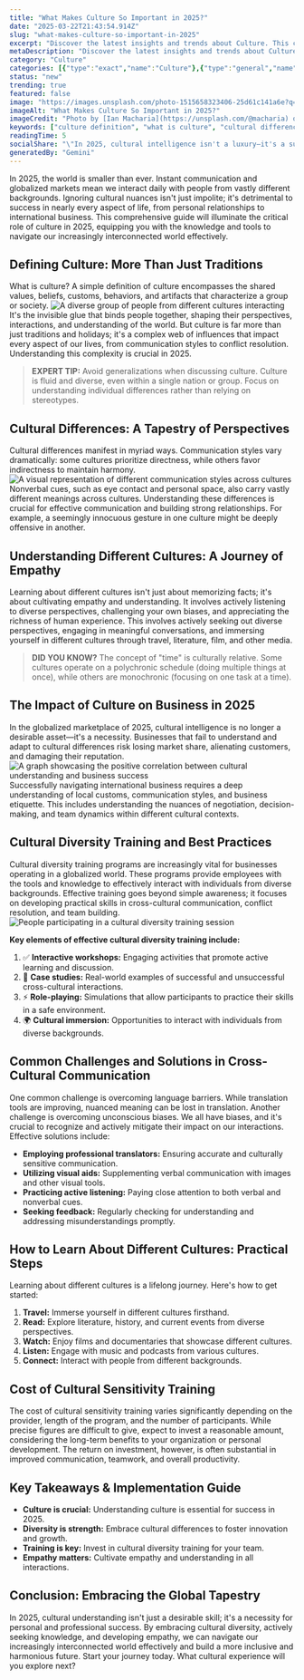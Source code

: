 ```yaml
---
title: "What Makes Culture So Important in 2025?"
date: "2025-03-22T21:43:54.914Z"
slug: "what-makes-culture-so-important-in-2025"
excerpt: "Discover the latest insights and trends about Culture. This comprehensive guide covers everything you need to know about Culture in 2025."
metaDescription: "Discover the latest insights and trends about Culture. This comprehensive guide covers everything you need to know about Culture in 2025."
category: "Culture"
categories: [{"type":"exact","name":"Culture"},{"type":"general","name":"Social Sciences"},{"type":"medium","name":"Anthropology"},{"type":"specific","name":"Cultural Studies"},{"type":"niche","name":"Ritual Analysis"}]
status: "new"
trending: true
featured: false
image: "https://images.unsplash.com/photo-1515658323406-25d61c141a6e?q=85&w=1200&fit=max&fm=webp&auto=compress"
imageAlt: "What Makes Culture So Important in 2025?"
imageCredit: "Photo by [Ian Macharia](https://unsplash.com/@macharia) on Unsplash"
keywords: ["culture definition", "what is culture", "cultural differences", "understanding different cultures", "impact of culture on business", "cultural diversity training", "best practices in cross cultural communication", "how to learn about different cultures", "cultural sensitivity training cost", "global culture and business"]
readingTime: 5
socialShare: "\"In 2025, cultural intelligence isn't a luxury—it's a survival skill.  Ignoring cultural nuances isn't just impolite; it's bad for business and bad for humanity.\""
generatedBy: "Gemini"
---
```




In 2025, the world is smaller than ever.  Instant communication and globalized markets mean we interact daily with people from vastly different backgrounds.  Ignoring cultural nuances isn't just impolite; it's detrimental to success in nearly every aspect of life, from personal relationships to international business. This comprehensive guide will illuminate the critical role of culture in 2025, equipping you with the knowledge and tools to navigate our increasingly interconnected world effectively.

## Defining Culture: More Than Just Traditions

What is culture?  A simple definition of culture encompasses the shared values, beliefs, customs, behaviors, and artifacts that characterize a group or society.  ![A diverse group of people from different cultures interacting](https://images.unsplash.com/photo-1543906965-f9520aa2ed8a?q=85&w=1200&fit=max&fm=webp&auto=compress)  It's the invisible glue that binds people together, shaping their perspectives, interactions, and understanding of the world.  But culture is far more than just traditions and holidays; it's a complex web of influences that impact every aspect of our lives, from communication styles to conflict resolution.  Understanding this complexity is crucial in 2025.

> **EXPERT TIP:**  Avoid generalizations when discussing culture.  Culture is fluid and diverse, even within a single nation or group.  Focus on understanding individual differences rather than relying on stereotypes.

## Cultural Differences: A Tapestry of Perspectives

Cultural differences manifest in myriad ways.  Communication styles vary dramatically: some cultures prioritize directness, while others favor indirectness to maintain harmony.  ![A visual representation of different communication styles across cultures](https://images.unsplash.com/photo-1533551268962-824e232f7ee1?q=85&w=1200&fit=max&fm=webp&auto=compress) Nonverbal cues, such as eye contact and personal space, also carry vastly different meanings across cultures.  Understanding these differences is crucial for effective communication and building strong relationships.  For example, a seemingly innocuous gesture in one culture might be deeply offensive in another.

## Understanding Different Cultures: A Journey of Empathy

Learning about different cultures isn't just about memorizing facts; it's about cultivating empathy and understanding.  It involves actively listening to diverse perspectives, challenging your own biases, and appreciating the richness of human experience.  This involves actively seeking out diverse perspectives, engaging in meaningful conversations, and immersing yourself in different cultures through travel, literature, film, and other media.

> **DID YOU KNOW?**  The concept of "time" is culturally relative.  Some cultures operate on a polychronic schedule (doing multiple things at once), while others are monochronic (focusing on one task at a time).

## The Impact of Culture on Business in 2025

In the globalized marketplace of 2025, cultural intelligence is no longer a desirable asset—it's a necessity.  Businesses that fail to understand and adapt to cultural differences risk losing market share, alienating customers, and damaging their reputation.  ![A graph showcasing the positive correlation between cultural understanding and business success](https://images.unsplash.com/photo-1515658323406-25d61c141a6e?q=85&w=1200&fit=max&fm=webp&auto=compress)  Successfully navigating international business requires a deep understanding of local customs, communication styles, and business etiquette.  This includes understanding the nuances of negotiation, decision-making, and team dynamics within different cultural contexts.

## Cultural Diversity Training and Best Practices

Cultural diversity training programs are increasingly vital for businesses operating in a globalized world.  These programs provide employees with the tools and knowledge to effectively interact with individuals from diverse backgrounds.  Effective training goes beyond simple awareness; it focuses on developing practical skills in cross-cultural communication, conflict resolution, and team building.  ![People participating in a cultural diversity training session](https://images.unsplash.com/photo-1603486037214-4fec4016a9bf?q=85&w=1200&fit=max&fm=webp&auto=compress)

**Key elements of effective cultural diversity training include:**

1. ✅ **Interactive workshops:**  Engaging activities that promote active learning and discussion.
2. 🔑 **Case studies:**  Real-world examples of successful and unsuccessful cross-cultural interactions.
3. ⚡ **Role-playing:**  Simulations that allow participants to practice their skills in a safe environment.
4. 🌍 **Cultural immersion:**  Opportunities to interact with individuals from diverse backgrounds.

## Common Challenges and Solutions in Cross-Cultural Communication

One common challenge is overcoming language barriers. While translation tools are improving, nuanced meaning can be lost in translation.  Another challenge is overcoming unconscious biases. We all have biases, and it's crucial to recognize and actively mitigate their impact on our interactions.  Effective solutions include:

* **Employing professional translators:**  Ensuring accurate and culturally sensitive communication.
* **Utilizing visual aids:**  Supplementing verbal communication with images and other visual tools.
* **Practicing active listening:**  Paying close attention to both verbal and nonverbal cues.
* **Seeking feedback:**  Regularly checking for understanding and addressing misunderstandings promptly.

## How to Learn About Different Cultures: Practical Steps

Learning about different cultures is a lifelong journey.  Here's how to get started:

1. **Travel:**  Immerse yourself in different cultures firsthand.
2. **Read:**  Explore literature, history, and current events from diverse perspectives.
3. **Watch:**  Enjoy films and documentaries that showcase different cultures.
4. **Listen:**  Engage with music and podcasts from various cultures.
5. **Connect:**  Interact with people from different backgrounds.

## Cost of Cultural Sensitivity Training

The cost of cultural sensitivity training varies significantly depending on the provider, length of the program, and the number of participants.  While precise figures are difficult to give, expect to invest a reasonable amount, considering the long-term benefits to your organization or personal development.  The return on investment, however, is often substantial in improved communication, teamwork, and overall productivity.

## Key Takeaways & Implementation Guide

* **Culture is crucial:**  Understanding culture is essential for success in 2025.
* **Diversity is strength:**  Embrace cultural differences to foster innovation and growth.
* **Training is key:**  Invest in cultural diversity training for your team.
* **Empathy matters:**  Cultivate empathy and understanding in all interactions.

## Conclusion: Embracing the Global Tapestry

In 2025, cultural understanding isn't just a desirable skill; it's a necessity for personal and professional success.  By embracing cultural diversity, actively seeking knowledge, and developing empathy, we can navigate our increasingly interconnected world effectively and build a more inclusive and harmonious future.  Start your journey today.  What cultural experience will you explore next?

